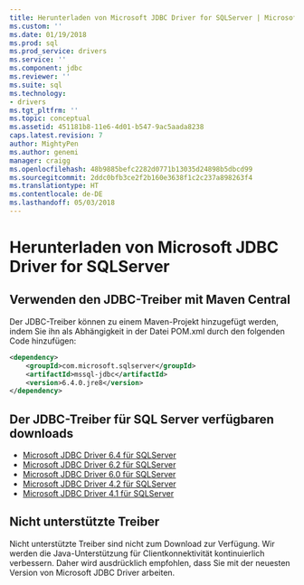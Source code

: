 ```yaml
---
title: Herunterladen von Microsoft JDBC Driver for SQLServer | Microsoft Docs
ms.custom: ''
ms.date: 01/19/2018
ms.prod: sql
ms.prod_service: drivers
ms.service: ''
ms.component: jdbc
ms.reviewer: ''
ms.suite: sql
ms.technology:
- drivers
ms.tgt_pltfrm: ''
ms.topic: conceptual
ms.assetid: 451181b8-11e6-4d01-b547-9ac5aada8238
caps.latest.revision: 7
author: MightyPen
ms.author: genemi
manager: craigg
ms.openlocfilehash: 48b9885befc2282d0771b13035d24898b5dbcd99
ms.sourcegitcommit: 2ddc0bfb3ce2f2b160e3638f1c2c237a898263f4
ms.translationtype: HT
ms.contentlocale: de-DE
ms.lasthandoff: 05/03/2018
---
```

# <a name="download-microsoft-jdbc-driver-for-sql-server"></a>Herunterladen von Microsoft JDBC Driver for SQLServer

## <a name="using-the-jdbc-driver-with-maven-central"></a>Verwenden den JDBC-Treiber mit Maven Central
Der JDBC-Treiber können zu einem Maven-Projekt hinzugefügt werden, indem Sie ihn als Abhängigkeit in der Datei POM.xml durch den folgenden Code hinzufügen:

```xml
<dependency>
    <groupId>com.microsoft.sqlserver</groupId>
    <artifactId>mssql-jdbc</artifactId>
    <version>6.4.0.jre8</version>
</dependency>
```  

## <a name="available-downloads-of-jdbc-driver-for-sql-server"></a>Der JDBC-Treiber für SQL Server verfügbaren downloads
 * [Microsoft JDBC Driver 6.4 für SQLServer](http://go.microsoft.com/fwlink/?linkid=868290) 
 * [Microsoft JDBC Driver 6.2 für SQLServer](http://go.microsoft.com/fwlink/?linkid=852460) 
 * [Microsoft JDBC Driver 6.0 für SQLServer](http://go.microsoft.com/fwlink/?LinkId=245496) 
 * [Microsoft JDBC Driver 4.2 für SQLServer](http://go.microsoft.com/fwlink/?linkid=841534) 
 * [Microsoft JDBC Driver 4.1 für SQLServer](http://go.microsoft.com/fwlink/?linkid=841533) 
  
## <a name="unsupported-drivers"></a>Nicht unterstützte Treiber  
Nicht unterstützte Treiber sind nicht zum Download zur Verfügung. Wir werden die Java-Unterstützung für Clientkonnektivität kontinuierlich verbessern. Daher wird ausdrücklich empfohlen, dass Sie mit der neuesten Version von Microsoft JDBC Driver arbeiten.  
  
  
